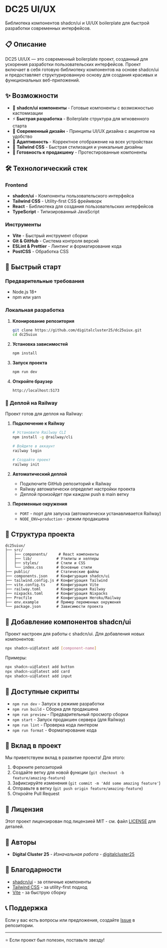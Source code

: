 # DC25 UI/UX

Библиотека компонентов shadcn/ui и UI/UX boilerplate для быстрой разработки современных интерфейсов.

## 📋 Описание

DC25 UI/UX — это современный boilerplate проект, созданный для ускорения разработки пользовательских интерфейсов. Проект включает в себя готовую библиотеку компонентов на основе shadcn/ui и предоставляет структурированную основу для создания красивых и функциональных веб-приложений.

## ✨ Возможности

- 🎨 **shadcn/ui компоненты** - Готовые компоненты с возможностью кастомизации
- ⚡ **Быстрая разработка** - Boilerplate структура для мгновенного старта
- 🎯 **Современный дизайн** - Принципы UI/UX дизайна с акцентом на удобство
- 📱 **Адаптивность** - Корректное отображение на всех устройствах
- 🎨 **Tailwind CSS** - Быстрая стилизация и уникальные дизайны
- 🚀 **Готовность к продакшену** - Протестированные компоненты

## 🛠 Технологический стек

### Frontend
- **shadcn/ui** - Компоненты пользовательского интерфейса
- **Tailwind CSS** - Utility-first CSS фреймворк
- **React** - Библиотека для создания пользовательских интерфейсов
- **TypeScript** - Типизированный JavaScript

### Инструменты
- **Vite** - Быстрый инструмент сборки
- **Git & GitHub** - Система контроля версий
- **ESLint & Prettier** - Линтинг и форматирование кода
- **PostCSS** - Обработка CSS

## 🚀 Быстрый старт

### Предварительные требования
- Node.js 18+ 
- npm или yarn

### Локальная разработка

1. **Клонирование репозитория**
   ```bash
   git clone https://github.com/digitalcluster25/dc25uiux.git
   cd dc25uiux
   ```

2. **Установка зависимостей**
   ```bash
   npm install
   ```

3. **Запуск проекта**
   ```bash
   npm run dev
   ```

4. **Откройте браузер**
   ```
   http://localhost:5173
   ```

### 🚂 Деплой на Railway

Проект готов для деплоя на Railway:

1. **Подключение к Railway**
   ```bash
   # Установите Railway CLI
   npm install -g @railway/cli
   
   # Войдите в аккаунт
   railway login
   
   # Создайте проект
   railway init
   ```

2. **Автоматический деплой**
   - Подключите GitHub репозиторий к Railway
   - Railway автоматически определит настройки проекта
   - Деплой произойдет при каждом push в main ветку

3. **Переменные окружения**
   - `PORT` - порт для запуска (автоматически устанавливается Railway)
   - `NODE_ENV=production` - режим продакшена

## 📁 Структура проекта

```
dc25uiux/
├── src/
│   ├── components/     # React компоненты
│   ├── lib/           # Утилиты и хелперы
│   ├── styles/        # Стили и CSS
│   └── index.css      # Основные стили
├── public/            # Статические файлы
├── components.json    # Конфигурация shadcn/ui
├── tailwind.config.js # Конфигурация Tailwind
├── vite.config.ts     # Конфигурация Vite
├── railway.toml       # Конфигурация Railway
├── nixpacks.toml      # Конфигурация Nixpacks
├── Procfile           # Конфигурация Heroku/Railway
├── env.example        # Пример переменных окружения
└── package.json       # Зависимости проекта
```

## 🎨 Добавление компонентов shadcn/ui

Проект настроен для работы с shadcn/ui. Для добавления новых компонентов:

```bash
npx shadcn-ui@latest add [component-name]
```

Примеры:
```bash
npx shadcn-ui@latest add button
npx shadcn-ui@latest add card
npx shadcn-ui@latest add input
```

## 📝 Доступные скрипты

- `npm run dev` - Запуск в режиме разработки
- `npm run build` - Сборка для продакшена
- `npm run preview` - Предварительный просмотр сборки
- `npm start` - Запуск продакшен сервера (для Railway)
- `npm run lint` - Проверка кода линтером
- `npm run format` - Форматирование кода

## 🤝 Вклад в проект

Мы приветствуем вклад в развитие проекта! Для этого:

1. Форкните репозиторий
2. Создайте ветку для новой функции (`git checkout -b feature/amazing-feature`)
3. Зафиксируйте изменения (`git commit -m 'Add some amazing feature'`)
4. Отправьте в ветку (`git push origin feature/amazing-feature`)
5. Откройте Pull Request

## 📄 Лицензия

Этот проект лицензирован под лицензией MIT - см. файл [LICENSE](LICENSE) для деталей.

## 👥 Авторы

- **Digital Cluster 25** - *Изначальная работа* - [digitalcluster25](https://github.com/digitalcluster25)

## 🙏 Благодарности

- [shadcn/ui](https://ui.shadcn.com/) - за отличные компоненты
- [Tailwind CSS](https://tailwindcss.com/) - за utility-first подход
- [Vite](https://vitejs.dev/) - за быструю сборку

## 📞 Поддержка

Если у вас есть вопросы или предложения, создайте [Issue](https://github.com/digitalcluster25/dc25uiux/issues) в репозитории.

---

⭐ Если проект был полезен, поставьте звезду!
